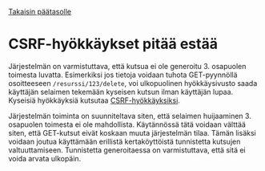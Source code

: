 [Takaisin päätasolle](./../README.md)

# CSRF-hyökkäykset pitää estää

Järjestelmän on varmistuttava, että kutsua ei ole generoitu 3. osapuolen
toimesta luvatta. Esimerkiksi jos tietoja voidaan tuhota GET-pyynnöllä
osoitteeseen `/resurssi/123/delete`, voi ulkopuolinen hyökkäysivusto saada
käyttäjän selaimen tekemään kyseisen kutsun ilman käyttäjän lupaa. Kyseisiä
hyökkäyksiä kutsutaa
[CSRF-hyökkäyksiksi](https://owasp.org/www-community/attacks/csrf).

Järjestelmän toiminta on suunniteltava siten, että selaimen
huijaaminen 3. osapuolen toimesta ei ole mahdollista. Käytännössä tätä voidaan
välttää siten, että GET-kutsut eivät koskaan muuta järjestelmän tilaa. Tämän
lisäksi voidaan joutua käyttämään erillistä kertaköyttöistä tunnistetta kutsujen
valtuuttamiseen. Tunnistetta generoitaessa on varmistuttava, että sitä ei voida
arvata ulkopäin.

